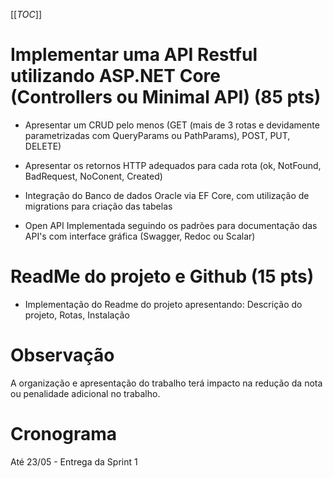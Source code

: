 [[_TOC_]]

# Implementar uma API Restful utilizando ASP.NET Core (Controllers ou Minimal API) (85 pts)

- Apresentar um CRUD pelo menos (GET (mais de 3 rotas e devidamente parametrizadas com QueryParams ou PathParams), POST, PUT, DELETE)

- Apresentar os retornos HTTP adequados para cada rota (ok, NotFound, BadRequest, NoConent, Created)

- Integração do Banco de dados Oracle via EF Core, com utilização de migrations para criação das tabelas

- Open API Implementada seguindo os padrões para documentação das API's com interface gráfica (Swagger, Redoc ou Scalar)

# ReadMe do projeto e Github (15 pts)

- Implementação do Readme do projeto apresentando: Descrição do projeto, Rotas, Instalação

# Observação

A organização e apresentação do trabalho terá impacto na redução da nota ou penalidade adicional no trabalho.

# Cronograma

Até 23/05 - Entrega da Sprint 1

